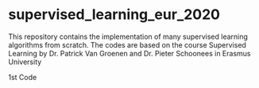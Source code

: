 # supervised_learning_eur_2020

This repository contains the implementation of many supervised learning algorithms from scratch.
The codes are based on the course Supervised Learning by Dr. Patrick Van Groenen and Dr. Pieter Schoonees in Erasmus University

1st Code
